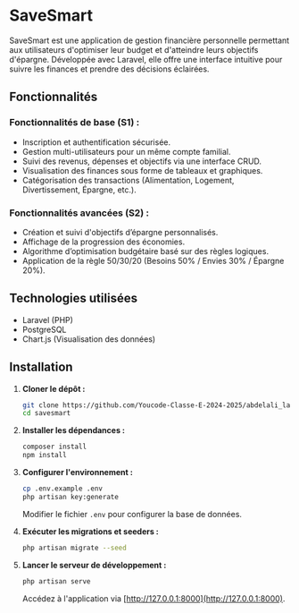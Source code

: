 # SaveSmart

SaveSmart est une application de gestion financière personnelle permettant aux utilisateurs d'optimiser leur budget et d'atteindre leurs objectifs d'épargne. Développée avec Laravel, elle offre une interface intuitive pour suivre les finances et prendre des décisions éclairées.

## Fonctionnalités

### Fonctionnalités de base (S1) :
- Inscription et authentification sécurisée.
- Gestion multi-utilisateurs pour un même compte familial.
- Suivi des revenus, dépenses et objectifs via une interface CRUD.
- Visualisation des finances sous forme de tableaux et graphiques.
- Catégorisation des transactions (Alimentation, Logement, Divertissement, Épargne, etc.).

### Fonctionnalités avancées (S2) :
- Création et suivi d'objectifs d’épargne personnalisés.
- Affichage de la progression des économies.
- Algorithme d’optimisation budgétaire basé sur des règles logiques.
- Application de la règle 50/30/20 (Besoins 50% / Envies 30% / Épargne 20%).

## Technologies utilisées
- Laravel (PHP)
- PostgreSQL
- Chart.js (Visualisation des données)

## Installation

1. **Cloner le dépôt :**
   ```sh
   git clone https://github.com/Youcode-Classe-E-2024-2025/abdelali_latifi_SmartSave.git
   cd savesmart
   ```

2. **Installer les dépendances :**
   ```sh
   composer install
   npm install
   ```

3. **Configurer l'environnement :**
   ```sh
   cp .env.example .env
   php artisan key:generate
   ```
   Modifier le fichier `.env` pour configurer la base de données.

4. **Exécuter les migrations et seeders :**
   ```sh
   php artisan migrate --seed
   ```

5. **Lancer le serveur de développement :**
   ```sh
   php artisan serve
   ```
   Accédez à l'application via [http://127.0.0.1:8000](http://127.0.0.1:8000).

